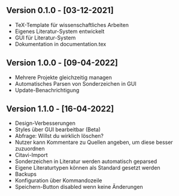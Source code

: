 ## Version 0.1.0 - [03-12-2021]
- TeX-Template für wissenschaftliches Arbeiten
- Eigenes Literatur-System entwickelt
- GUI für Literatur-System
- Dokumentation in documentation.tex

## Version 1.0.0 - [09-04-2022]
- Mehrere Projekte gleichzeitig managen
- Automatisches Parsen von Sonderzeichen in GUI
- Update-Benachrichtigung

## Version 1.1.0 - [16-04-2022]
- Design-Verbesserungen
- Styles über GUI bearbeitbar (Beta)
- Abfrage: Willst du wirklich löschen?
- Nutzer kann Kommentare zu Quellen angeben, um diese besser zuzuordnen
- Citavi-Import
- Sonderzeichen in Literatur werden automatisch geparsed
- Eigene Literaturtypen können als Standard gesetzt werden
- Backups
- Konfiguration über Kommandozeile
- Speichern-Button disabled wenn keine Änderungen